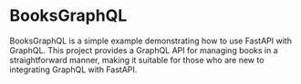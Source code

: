 # BooksGraphQL
BooksGraphQL is a simple example demonstrating how to use FastAPI with GraphQL. This project provides a GraphQL API for managing books in a straightforward manner, making it suitable for those who are new to integrating GraphQL with FastAPI.
